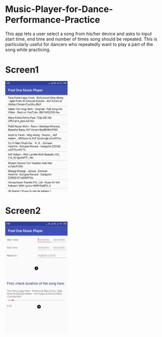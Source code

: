 # Music-Player-for-Dance-Performance-Practice

This app lets a user select a song from his/her device and asks to input start time, end time and number of times song should be repeated.
This is particularly useful for dancers who repeatedly want to play a part of the song while practicing.






# Screen1


<img src="https://github.com/NeoHimu/Music-Player-for-Dance-Performance-Practice/blob/master/screen1.jpeg" width="200">











# Screen2



<img src="https://github.com/NeoHimu/Music-Player-for-Dance-Performance-Practice/blob/master/screen2.jpeg" width="200">

